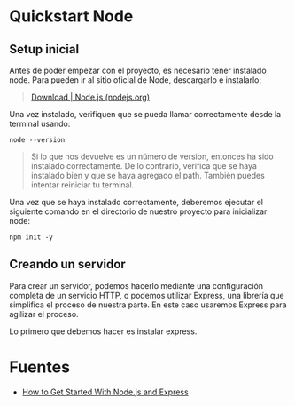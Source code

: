 # Quickstart Node

## Setup inicial

Antes de poder empezar con el proyecto, es necesario tener instalado node. Para pueden ir al sitio oficial de Node, descargarlo e instalarlo:

> [Download | Node.js (nodejs.org)](https://nodejs.org/en/download/)

Una vez instalado, verifiquen que se pueda llamar correctamente desde la terminal usando:

```
node --version
```

> Si lo que nos devuelve es un número de version, entonces ha sido instalado correctamente. De lo contrario, verifica que se haya instalado bien y que se haya agregado el path. También puedes intentar reiniciar tu terminal.

Una vez que se haya instalado correctamente, deberemos ejecutar el siguiente comando en el directorio de nuestro proyecto para inicializar node:

```
npm init -y
```

## Creando un servidor

Para crear un servidor, podemos hacerlo mediante una configuración completa de un servicio HTTP, o podemos utilizar Express, una librería que simplifica el proceso de nuestra parte. En este caso usaremos Express para agilizar el proceso.

Lo primero que debemos hacer es instalar express.

# Fuentes

- [How to Get Started With Node.js and Express](https://www.digitalocean.com/community/tutorials/nodejs-express-basics)
